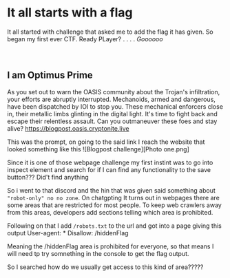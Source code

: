 # It all starts with a flag
It all started with challenge that asked me to add the flag it has given. So began my first ever CTF.
Ready PLayer?
.
.
.
.
*Goooooo*
<br><br><br>

## I am Optimus Prime
As you set out to warn the OASIS community about the Trojan's infiltration, your efforts are abruptly interrupted. Mechanoids, armed and dangerous, have been dispatched by IOI to stop you. These mechanical enforcers close in, their metallic limbs glinting in the digital light. It's time to fight back and escape their relentless assault. Can you outmaneuver these foes and stay alive? https://blogpost.oasis.cryptonite.live

This was the prompt, on going to the said link I reach the website that looked something like this
![Blogpost challenge][Photo one.png]

Since it is one of those webpage challenge my first instint was to go into inspect element and search for if I can find any functionality to the save button??? Did't find anything

So i went to that discord and the hin that was given said something about `"robot-only" no no zone`.
On chatgpting It turns out in webpages there are some areas that are restricted for most people. To keep web crawlers away from this areas, developers add sections telling which area is prohibited.

Following on that I add `/robots.txt` to the url and got into a page giving this output
    User-agent: *
    Disallow: /hiddenFlag

Meaning the /hiddenFlag area is prohibited for everyone, so that means I will need tp try somnething in the console to get the flag output.

So I searched how do we usually get access to this kind of area?????
